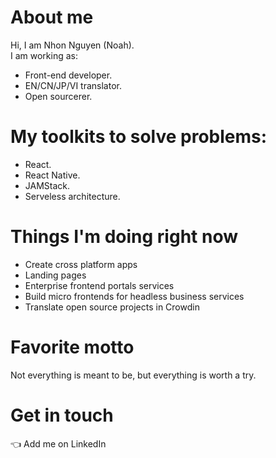 # About me
Hi, I am Nhon Nguyen (Noah). \
I am working as:
- Front-end developer.
- EN/CN/JP/VI translator.
- Open sourcerer.

# My toolkits to solve problems:
- React.
- React Native.
- JAMStack.
- Serveless architecture.

# Things I'm doing right now
- Create cross platform apps
- Landing pages
- Enterprise frontend portals services
- Build micro frontends for headless business services
- Translate open source projects in Crowdin

# Favorite motto
Not everything is meant to be, but everything is worth a try.

# Get in touch
👈  Add me on LinkedIn

